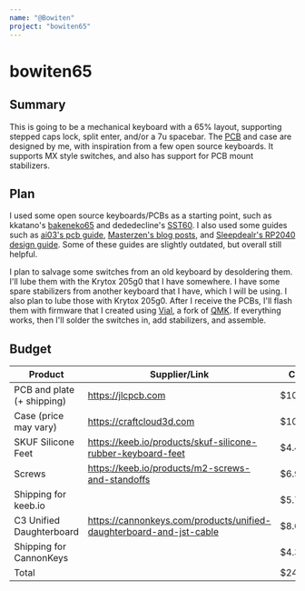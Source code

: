 ```yaml
---
name: "@Bowiten"
project: "bowiten65"
---
```


# bowiten65

## Summary

This is going to be a mechanical keyboard with a 65% layout, supporting stepped caps lock, split enter, and/or a 7u spacebar. The [PCB](https://github.com/Bowiten/bowiten65) and case are designed by me, with inspiration from a few open source keyboards. It supports MX style switches, and also has support for PCB mount stabilizers. 

## Plan

I used some open source keyboards/PCBs as a starting point, such as kkatano's [bakeneko65](https://github.com/kkatano/bakeneko-65) and dededecline's [SST60](https://github.com/dededecline/SST60). I also used some guides such as [ai03's pcb guide](https://wiki.ai03.com/books/pcb-design), [Masterzen's blog posts](https://www.masterzen.fr/2020/05/03/designing-a-keyboard-part-1/), and [Sleepdealr's RP2040 design guide](https://github.com/Sleepdealr/RP2040-designguide). Some of these guides are slightly outdated, but overall still helpful.

I plan to salvage some switches from an old keyboard by desoldering them. I'll lube them with the Krytox 205g0 that I have somewhere. I have some spare stabilizers from another keyboard that I have, which I will be using. I also plan to lube those with Krytox 205g0. After I receive the PCBs, I'll flash them with firmware that I created using [Vial](https://github.com/vial-kb/vial-qmk), a fork of [QMK](https://github.com/qmk/qmk_firmware). If everything works, then I'll solder the switches in, add stabilizers, and assemble.

## Budget

| Product                    | Supplier/Link                                                       | Cost    |
| -------------------------- | ------------------------------------------------------------------- | ------- |
| PCB and plate (+ shipping) | https://jlcpcb.com                                                  | $107.41 |
| Case (price may vary)      | https://craftcloud3d.com                                            | $106.04 |
| SKUF Silicone Feet         | https://keeb.io/products/skuf-silicone-rubber-keyboard-feet         | $4.49   |
| Screws                     | https://keeb.io/products/m2-screws-and-standoffs                    | $6.98   |
| Shipping for keeb.io       |                                                                     | $5.76   |
| C3 Unified Daughterboard   | https://cannonkeys.com/products/unified-daughterboard-and-jst-cable | $8.00   |
| Shipping for CannonKeys    |                                                                     | $4.30   |
| Total                      |                                                                     | $242.98 |
